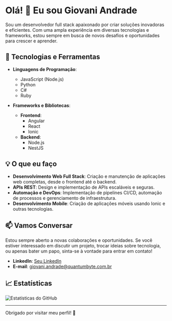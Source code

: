 # Olá! 👋 Eu sou Giovani Andrade

Sou um desenvolvedor full stack apaixonado por criar soluções inovadoras e eficientes. Com uma ampla experiência em diversas tecnologias e frameworks, estou sempre em busca de novos desafios e oportunidades para crescer e aprender.

## 🚀 Tecnologias e Ferramentas

- **Linguagens de Programação**:
  - JavaScript (Node.js)
  - Python
  - C#
  - Ruby

- **Frameworks e Bibliotecas**:
  - **Frontend**:
    - Angular
    - React
    - Ionic
  - **Backend**:
    - Node.js
    - NestJS

## 💡 O que eu faço

- **Desenvolvimento Web Full Stack**: Criação e manutenção de aplicações web completas, desde o frontend até o backend.
- **APIs REST**: Design e implementação de APIs escaláveis e seguras.
- **Automação e DevOps**: Implementação de pipelines CI/CD, automação de processos e gerenciamento de infraestrutura.
- **Desenvolvimento Mobile**: Criação de aplicações móveis usando Ionic e outras tecnologias.

## 📫 Vamos Conversar

Estou sempre aberto a novas colaborações e oportunidades. Se você estiver interessado em discutir um projeto, trocar ideias sobre tecnologia, ou apenas bater um papo, sinta-se à vontade para entrar em contato!

- **LinkedIn**: [Seu LinkedIn](link-para-o-linkedin)
- **E-mail**: [giovani.andrade@quantumbyte.com.br](mailto:giovani.andrade@quantumbyte.com.br)

## 📈 Estatísticas

![Estatísticas do GitHub](https://github-readme-stats.vercel.app/api?username=GiovaniAndradeCoelho&show_icons=true&hide_title=true&count_private=true&hide=prs&theme=radical)

---

Obrigado por visitar meu perfil! 🚀
